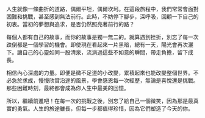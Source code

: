 人生就像一條曲折的道路，偶爾平坦，偶爾坎坷。在這段旅程中，我們常常會面對困難和挑戰，甚至感到無法前行。此時，不妨停下腳步，深呼吸，回顧一下自己的初衷。當初的夢想與追求，是否仍然照亮著前行的路？

每個人都有自己的故事，而你的故事是獨一無二的。就算遇到挫折，別忘了每一次跌倒都是一個學習的機會。即使現在看起來一片黑暗，總有一天，陽光會再次灑下。讓自己的心靈如同一股清泉，流淌過這些不如意的瞬間，帶走負擔，留下成長。

相信內心深處的力量。即便是微不足道的小改變，累積起來也能改變整個世界。不必急於求成，慢慢欣賞沿途的風景，學會感恩每一次經歷，無論是喜悅還是挑戰。那些困難時刻，最終都會成為你人生中最美的回憶。

所以，繼續前進吧！在每一次的挑戰之後，別忘了給自己一個微笑，因為那是最真實的勇氣。人生的旅途雖長，但每一步都值得珍惜，因為它們塑造了今天的你。